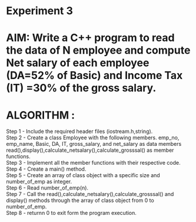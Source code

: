 #            Experiment 3
# AIM: Write a C++ program to read the data of N employee and compute Net salary of each employee (DA=52% of Basic) and Income Tax (IT) =30% of the gross salary.
# ALGORITHM :

 Step 1 - Include the required header files (iostream.h,string).  
 Step 2 - Create a class Employee with the following members. emp_no, emp_name, Basic, DA, IT, gross_salary, and net_salary as data members 
          read(),display(),calculate_netsalary(),calculate_grosssal() as member functions.  
 Step 3 - Implement all the member functions with their respective code.  
 Step 4 - Create a main() method.  
 Step 5 - Create an array of class object with a specific size and number_of_emp as integer.  
 Step 6 - Read number_of_emp(n).  
 Step 7 - Call the read(),calculate_netsalary(),calculate_grosssal() and display() methods through the array of class object from 0 to
          number_of_emp.  
 Step 8 - returnn 0 to exit form the program execution.  
  
